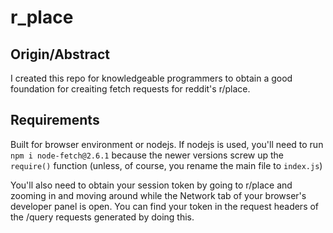 # r_place

## Origin/Abstract

I created this repo for knowledgeable programmers to obtain a good foundation for creaiting fetch requests for reddit's r/place.

## Requirements

Built for browser environment or nodejs. If nodejs is used, you'll need to run `npm i node-fetch@2.6.1` because the newer versions screw up the `require()` function (unless, of course, you rename the main file to `index.js`)

You'll also need to obtain your session token by going to r/place and zooming in and moving around while the Network tab of your browser's developer panel is open. You can find your token in the request headers of the /query requests generated by doing this.
